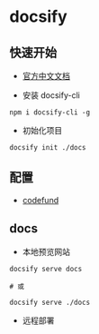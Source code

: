 # docsify

## 快速开始

* [官方中文文档](https://docsify.js.org/#/zh-cn/quickstart)

* 安装 docsify-cli

```shell
npm i docsify-cli -g
```

* 初始化项目

```shell
docsify init ./docs
```

## 配置

* [codefund](https://codefund.io/)

## docs

* 本地预览网站

```shell
docsify serve docs

# 或

docsify serve ./docs
```

* 远程部署

```shell
```
